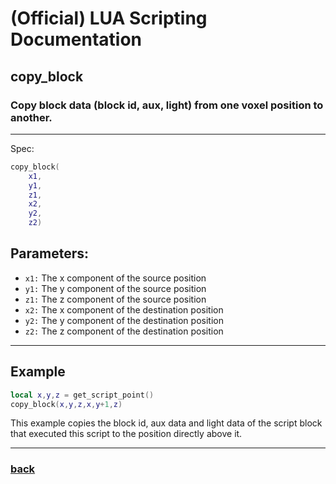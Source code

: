 
# (Official) LUA Scripting Documentation

## copy_block

### Copy block data (block id, aux, light) from one voxel position to another.
___
Spec:
```lua
copy_block(
	x1,
	y1,
	z1,
	x2,
	y2,
	z2)
```
## Parameters:
- `x1:` The x component of the source position
- `y1:` The y component of the source position
- `z1:` The z component of the source position
- `x2:` The x component of the destination position
- `y2:` The y component of the destination position
- `z2:` The z component of the destination position

___
## Example
```lua
local x,y,z = get_script_point()
copy_block(x,y,z,x,y+1,z)
```
This example copies the block id, aux data and light data of the script block that executed this script to the position directly above it.

___
### [back](../blocks)

